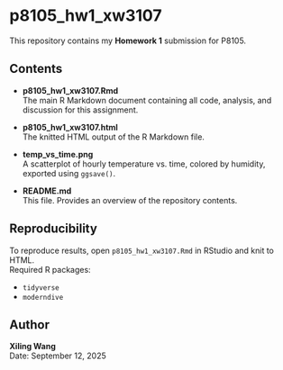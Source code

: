 # p8105_hw1_xw3107

This repository contains my **Homework 1** submission for P8105.  

## Contents

- **p8105_hw1_xw3107.Rmd**  
  The main R Markdown document containing all code, analysis, and discussion for this assignment.

- **p8105_hw1_xw3107.html**  
  The knitted HTML output of the R Markdown file.  

- **temp_vs_time.png**  
  A scatterplot of hourly temperature vs. time, colored by humidity, exported using `ggsave()`.

- **README.md**  
  This file. Provides an overview of the repository contents.

## Reproducibility

To reproduce results, open `p8105_hw1_xw3107.Rmd` in RStudio and knit to HTML.  
Required R packages:
- `tidyverse`
- `moderndive`

## Author
**Xiling Wang**  
Date: September 12, 2025
